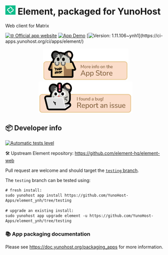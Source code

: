 <!--
N.B.: This README was automatically generated by <https://github.com/YunoHost/apps_tools/blob/main/readme_generator>
It shall NOT be edited by hand.
-->

<h1>
  <img src="https://raw.githubusercontent.com/YunoHost/apps/main/logos/element.png" width="32px" alt="Logo of Element">
  Element, packaged for YunoHost
</h1>

Web client for Matrix

[![🌐 Official app website](https://img.shields.io/badge/Official_app_website-darkgreen?style=for-the-badge)](https://element.io)
[![App Demo](https://img.shields.io/badge/App_Demo-blue?style=for-the-badge)](https://app.element.io/)
[![Version: 1.11.106~ynh1](https://img.shields.io/badge/Version-1.11.106~ynh1-rgba(0,150,0,1)?style=for-the-badge)](https://ci-apps.yunohost.org/ci/apps/element/)

<div align="center">
<a href="https://apps.yunohost.org/app/element"><img height="100px" src="https://github.com/YunoHost/yunohost-artwork/raw/refs/heads/main/badges/neopossum-badges/badge_more_info_on_the_appstore.svg"/></a>
<a href="https://github.com/YunoHost-Apps/element_ynh/issues"><img height="100px" src="https://github.com/YunoHost/yunohost-artwork/raw/refs/heads/main/badges/neopossum-badges/badge_report_an_issue.svg"/></a>
</div>

## 📦 Developer info

[![Automatic tests level](https://apps.yunohost.org/badge/cilevel/element)](https://ci-apps.yunohost.org/ci/apps/element/)

🛠️ Upstream Element repository: <https://github.com/element-hq/element-web>

Pull request are welcome and should target the [`testing` branch](https://github.com/YunoHost-Apps/element_ynh/tree/testing).

The `testing` branch can be tested using:
```
# fresh install:
sudo yunohost app install https://github.com/YunoHost-Apps/element_ynh/tree/testing

# upgrade an existing install:
sudo yunohost app upgrade element -u https://github.com/YunoHost-Apps/element_ynh/tree/testing
```

### 📚 App packaging documentation

Please see <https://doc.yunohost.org/packaging_apps> for more information.